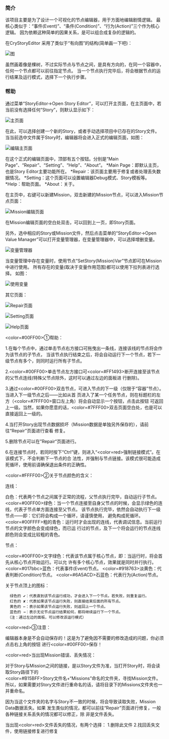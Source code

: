 ### 简介

该项目主要是为了设计一个可视化的节点编辑器，用于方面地编辑剧情逻辑。
最核心类似于：“事件(Event)”、“条件(Condition)”、“行为(Action)”三个作为核心逻辑。
因为依赖这种简单的因果关系，是可以组合成复杂的逻辑的。

在CryStoryEditor 采用了类似于“有向图”的结构(简单画一下吧)：

![图](http://7xp0w0.com1.z0.glb.clouddn.com/%5BCryStoryEditor%5DCryStoryEditor_map.jpg)

虽然画着像是棵树，不过实际节点与节点之间，是具有方向的，在同一个容器中，任何一个节点都可以前往指定节点。
当一个节点执行完毕后，将会根据节点的运行结果及运行模式，选择下一个执行步骤。

### 帮助

通过菜单“StoryEditor->Open Story Editor”，可以打开主页面，在主页面中，若当前没有选择任何“Story”，则默认显示如下：

![主页面](http://7xp0w0.com1.z0.glb.clouddn.com/%5BCryStoryEditor%5DCryStoryEditor_1.jpg)

在此，可以选择创建一个新的Story，或者手动选择项目中已存在的Story文件。当当前选中文件属于Story时，编辑器将会进入正式的编辑页面，如图：

![编辑主页面](http://7xp0w0.com1.z0.glb.clouddn.com/%5BCryStoryEditor%5DCryStoryEditor_2.jpg)

在这个正式的编辑页面中，顶部有五个按钮。分别是“Main Page”、“Repair”、“Setting”、“Help”、“About”。
*Main Page：即默认主页，也是Story Editor主要功能所在。
*Repair：该页面主要用于修复或者处理丢失数据情况。
*Setting：这个页面可以设置编辑器Debug模式、Story模板等。
*Help：帮助页面。
*About：关于。

在主页中，右键可以新建Mission，双击新建的Mission节点，可以进入Mission节点页面：

![Mission编辑页面](http://7xp0w0.com1.z0.glb.clouddn.com/%5BCryStoryEditor%5DCryStoryEditor_3.jpg)

在Mission编辑页面的空白处双击，可以回到上一页，即Story页面。

另外，选中相应的Story或Mission文件，然后点击菜单的“StoryEditor->Open Value Manager”可以打开变量管理器，在变量管理器中，可以选择增删变量。

![变量管理器](http://7xp0w0.com1.z0.glb.clouddn.com/%5BCryStoryEditor%5DCryStoryEditor_7.jpg)

当变量管理中存在变量时，使用节点“SetStory(Mission)Var”节点即可在Mission中进行使用。
所有存在的变量(取决于变量作用范围)都可以使用下拉列表进行选择。
如图：

![使用变量](http://7xp0w0.com1.z0.glb.clouddn.com/%5BCryStoryEditor%5DSE_ValueManager_8.jpg)

其它页面：

![Repair页面](http://7xp0w0.com1.z0.glb.clouddn.com/%5BCryStoryEditor%5DCryStoryEditor_Repair_4.jpg)

![Setting页面](http://7xp0w0.com1.z0.glb.clouddn.com/%5BCryStoryEditor%5DCryStoryEditor_Setting_5.jpg)

![Help页面](http://7xp0w0.com1.z0.glb.clouddn.com/%5BCryStoryEditor%5DCryStoryEditor_Help_6.jpg)


<color=#00FF00>①帮助</color>：

1.在每个节点中，通过单击节点右方接口可拖曳出一条线，连接该线的节点将会作为该节点的子节点，
   当该节点执行结束之后，将会自动运行下一个节点，若下一级节点有多个，则同时运行所有子节点。

2.<color=#00FF00>单击</color>节点左方接口可<color=#FF1493>断开</color>连接至该节点的父节点连线(特殊父节点除外，这时可以通过左边的面板进
   行删除)。

3.通过<color=#00FF00>双击</color>节点，可进入节点的下一级（仅限于“容器”节点）。当进入下一级节点之后——比如从首
   页进入了某一个任务节点，则在标题栏的左方（<color=#7FFF00>窗口左上角</color>）将会自动显示一个按钮，点击此按钮
   可返回上一级。当然，如果你愿意的话，<color=#7FFF00>双击页面空白处</color>，也是可以直接返回上一级的。

4.当打开Story出现节点数据损坏（Mission数据是单独另外保存的），请前往“Repair”页面进行查看
   修复。

5.删除节点可以在”Repair“页面进行。

6.在连接节点时，若同时按下“Ctrl”键，则进入“<color=red>强制链接模式</color>”。在该模式下，不会判断下一节点的合
   法性，并强制与节点链接。该模式很可能造成死循环，使用前请确保退出条件的正确性。

<color=#FFFF00>②关于节点颜色的含义</color>：

   连线：

   白色：代表两个节点之间属于正常的流程，父节点执行完毕，自动运行子节点。
   <color=#00FF00>绿色</color>：当一个节点连接至自身父节点的时候，会显示绿色的连线，代表子节点单方面连接至父节点。
            该节点执行完毕，依然会自动执行下一级节点——即：它们将会构成一个循环，请谨慎使用，
            避免构成死循环。
   <color=#00FFFF>粗的青色</color>：运行时才会出现的连线，代表调试信息。当前运行节点的文字颜色会变成绿色，而已运
                  行过的节点，及下一个将会运行的节点连线颜色则会变成比较粗的青色。

   节点：

   <color=#00FF00>文字绿色</color>：代表该节点属于核心节点，即：当运行时，将会首先从核心节点开始运行。可以允
                  许有多个核心节点，效果就是同时并行执行。
   <color=#017bbc>蓝色</color>：代表事件(Event)节点。
   <color=#918763>淡黄色</color>：代表判断(Condition)节点。
   <color=#6A5ACD>石蓝色</color>：代表行为(Action)节点。

   关于节点顶上的图标：

      绿色的 ✔：代表直到该节点运行成功，才会进入下一个节点。若失败，则重复运行。
      红色的 ✘：代表如果该节点运行失败，则直接结束后面的所有节点。
      黄色的 ←：表示如果该节点运行失败，则返回上一个节点。
      蓝色的 →：表示无论节点运行结果如何，都将继续运行下一个节点。
     （注：通过左边的面板，可以修改该运行模式）

<color=red>③注意</color>：

   编辑器本身是不会自动保存的！这是为了避免因不需要的修改造成的问题，你必须点击右上角的按钮
   进行<color=#00FF00>保存</color>！

   <color=red>当出现Mission错误、丢失情况</color>：

   对于Story与Mission之间的链接，是以Story文件为准，当打开Story时，将会读取Story路径下的  
   <color=#B15BFF>Story文件名+“Missions”</color>命名的文件夹，寻找Mission文件。
   所以，如果需要对Story文件进行重命名的话，请将目录下的Missions文件夹也一并重命名。

   因为当这个文件夹的名字与Story不一致的时候，将会导致读取失败，Mission Data数据丢失。如果
   发生类似的情况，都可以前往“Repair”页面进行修复，一般各种链接关系丢失的情况都可以修正，除
   非是文件丢失。

   当出现<color=red>文件丢失</color>的情况，有两个选择：
     1.删除此文件
     2.找回丢失文件，使用链接修复进行修复